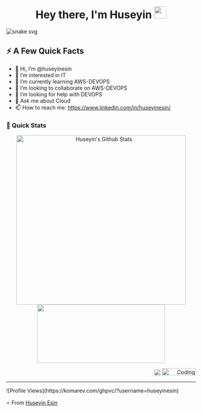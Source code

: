 <!--- 
### Hi there 👋
## I am Huseyin Esin
--->
 
## <h1 align="center">Hey there, I'm Huseyin <img src="https://media.giphy.com/media/hvRJCLFzcasrR4ia7z/giphy.gif" width="32">

![snake svg](https://github.com/huseyinesin/huseyinesin/blob/output/github-contribution-grid-snake.svg)

## ⚡️ A Few Quick Facts

<!--
- 🔭 I’m currently working on AWS-DEVOPS -->
- 👋 Hi, I’m @huseyinesin
- 👀 I’m interested in IT
- 🌱 I’m currently learning AWS-DEVOPS
- 💞️ I’m looking to collaborate on AWS-DEVOPS
- 🤔 I’m looking for help with DEVOPS
- 💬 Ask me about Cloud
- 📫 How to reach me: https://www.linkedin.com/in/huseyinesin/



<!--
[banner]: https://raw.githubusercontent.com/bradgarropy/bradgarropy/master/banner.png
🏡 [website][website] **|** 
🐦 [twitter][twitter] **|** 
📺 [youtube][youtube] **|** 
🎥 [twitch][twitch] **|** 
📰 [newsletter][newsletter] **|** 
📦 [npm][npm] **|** 
📷 [instagram][instagram] **|** 
👔 [linkedin][https://www.linkedin.com/in/huseyinesin/]
-->





### 🚀 Quick Stats
<p align="center">
<img width="450" align="center" src="https://github-readme-stats.vercel.app/api?username=huseyinesin&show_icons=true&line_height=21&theme=react" alt="Huseyin's Github Stats" />
<img width="340" height="155" align="center" 
     src="https://github-readme-stats.vercel.app/api/top-langs/?username=huseyinesin&langs_count=6&hide=handlebars,jupyter notebook,css&theme=react&line_height=27&layout=compact" />
</p>

[ <p align="right"> ![](https://img.shields.io/badge/dynamic/json?color=000000&label=GitHub&query=%24.data.totalSubs&suffix=%20followers&url=https%3A%2F%2Fapi.spencerwoo.com%2Fsubstats%2F%3Fsource%3Dgithub%26queryKey%3Dhuseyinesin)](https://github.com/huseyinesin) <img alt="Coding" width="90" height="19" src="https://komarev.com/ghpvc/?username=huseyinesin&label=Profile%20views&color=129e00&style=plastic" alt="Huseyin" /> </p> 

<hr>
![Profile Views](https://komarev.com/ghpvc/?username=huseyinesin)

⭐️ From [Huseyin Esin](https://github.com/huseyinesin)
<!--
**huseyinesin/huseyinesin** is a ✨ _special_ ✨ repository because its `README.md` (this file) appears on your GitHub profile.
-->
